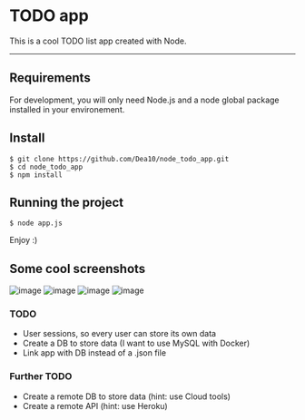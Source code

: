 # TODO app

This is a cool TODO list app created with Node.

---

## Requirements

For development, you will only need Node.js and a node global package installed in your environement.

## Install

    $ git clone https://github.com/Dea10/node_todo_app.git
    $ cd node_todo_app
    $ npm install

## Running the project

    $ node app.js

Enjoy :)

## Some cool screenshots
![image](https://user-images.githubusercontent.com/16433973/132080111-eaedef44-4f2b-4692-8d59-f64ac99d7ccb.png)
![image](https://user-images.githubusercontent.com/16433973/132080125-8a741194-f80c-4c6a-8014-ee872e3ca805.png)
![image](https://user-images.githubusercontent.com/16433973/132080135-2a91089d-c17c-4467-8149-1a0749e9e67d.png)
![image](https://user-images.githubusercontent.com/16433973/132080143-1d3e7b31-5fcc-438a-a349-36433a4ffc83.png)

### TODO
 - User sessions, so every user can store its own data
 - Create a DB to store data (I want to use MySQL with Docker)
 - Link app with DB instead of a .json file

### Further TODO 
 - Create a remote DB to store data (hint: use Cloud tools)
 - Create a remote API (hint: use Heroku)
